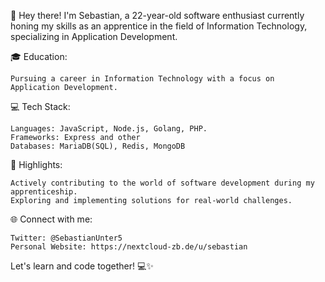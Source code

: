 👋 Hey there! I'm Sebastian, a 22-year-old software enthusiast currently honing my skills as an apprentice in the field of Information Technology, specializing in Application Development.

🎓 Education:

    Pursuing a career in Information Technology with a focus on Application Development.

💻 Tech Stack:

    Languages: JavaScript, Node.js, Golang, PHP.
    Frameworks: Express and other
    Databases: MariaDB(SQL), Redis, MongoDB

🚀 Highlights:

    Actively contributing to the world of software development during my apprenticeship.
    Exploring and implementing solutions for real-world challenges.

🌐 Connect with me:

    Twitter: @SebastianUnter5
    Personal Website: https://nextcloud-zb.de/u/sebastian

Let's learn and code together! 💻✨
